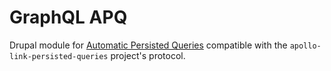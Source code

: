# GraphQL APQ

Drupal module for [Automatic Persisted Queries](https://www.apollographql.com/docs/apollo-server/features/apq/) compatible with the `apollo-link-persisted-queries` project's protocol.
